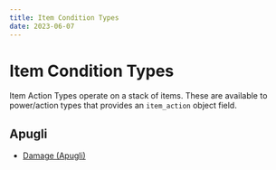 ```yaml
---
title: Item Condition Types
date: 2023-06-07
---
```


# Item Condition Types

Item Action Types operate on a stack of items. These are available to power/action types that provides an `item_action` object field.

## Apugli
- [Damage (Apugli)](damage)